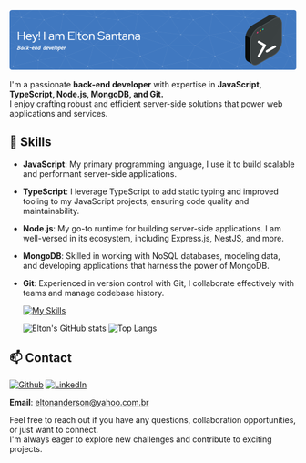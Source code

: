 ![Hello, I'm Elton De Santana](https://github.com/eltonanderson/eltonanderson/blob/main/github-header-image.png)

I'm a passionate **back-end developer** with expertise in **JavaScript, TypeScript, Node.js, MongoDB, and Git.** 
<br>I enjoy crafting robust and efficient server-side solutions that power web applications and services.

## 🔧 Skills

- **JavaScript**: My primary programming language, I use it to build scalable and performant server-side applications.

- **TypeScript**: I leverage TypeScript to add static typing and improved tooling to my JavaScript projects, ensuring code quality and maintainability.

- **Node.js**: My go-to runtime for building server-side applications. I am well-versed in its ecosystem, including Express.js, NestJS, and more.

- **MongoDB**: Skilled in working with NoSQL databases, modeling data, and developing applications that harness the power of MongoDB.

- **Git**: Experienced in version control with Git, I collaborate effectively with teams and manage codebase history.

  [![My Skills](https://skillicons.dev/icons?i=js,ts,nodejs,mongodb,postgres,docker,git,github)](https://www.linkedin.com/in/elton-santana-dev/)

  ![Elton's GitHub stats](https://github-readme-stats.vercel.app/api?username=eltonanderson&show_icons=true&theme=radical)
  ![Top Langs](https://github-readme-stats.vercel.app/api/top-langs/?username=eltonanderson&hide_progress=false)


## 📫 Contact

[![Github](https://skillicons.dev/icons?i=github&theme=light)](https://github.com/eltonanderson)
[![LinkedIn](https://skillicons.dev/icons?i=linkedin&theme=light)](https://www.linkedin.com/in/elton-santana-dev/)

**Email**: eltonanderson@yahoo.com.br

Feel free to reach out if you have any questions, collaboration opportunities, or just want to connect. 
<br>I'm always eager to explore new challenges and contribute to exciting projects.
